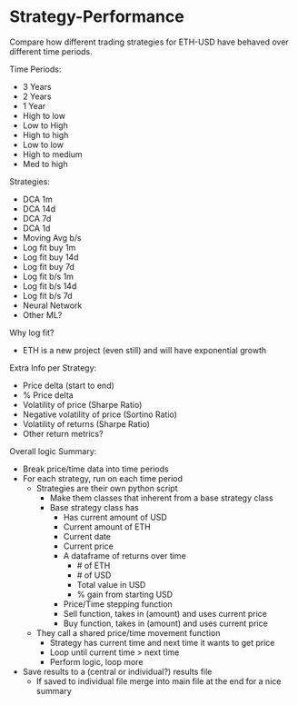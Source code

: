 # Strategy-Performance
Compare how different trading strategies for ETH-USD have behaved over different time periods.

Time Periods:
- 3 Years	
- 2 Years	
- 1 Year	
- High to low	
- Low to High	
- High to high	
- Low to low	
- High to medium	
- Med to high

Strategies:
- DCA 1m									
- DCA 14d									
- DCA 7d									
- DCA 1d									
- Moving Avg b/s									
- Log fit buy 1m									
- Log fit buy 14d									
- Log fit buy 7d									
- Log fit b/s 1m									
- Log fit b/s 14d									
- Log fit b/s 7d									
- Neural Network									
- Other ML?

Why log fit?
- ETH is a new project (even still) and will have exponential growth

Extra Info per Strategy:
- Price delta (start to end)
- % Price delta
- Volatility of price (Sharpe Ratio)
- Negative volatility of price (Sortino Ratio)
- Volatility of returns (Sharpe Ratio)
- Other return metrics?

Overall logic Summary:
- Break price/time data into time periods
- For each strategy, run on each time period
    - Strategies are their own python script 
        - Make them classes that inherent from a base strategy class
        - Base strategy class has
            - Has current amount of USD
            - Current amount of ETH
            - Current date
            - Current price
            - A dataframe of returns over time
                - \# of ETH
                - \# of USD
                - Total value in USD
                - % gain from starting USD
            - Price/Time stepping function
            - Sell function, takes in (amount) and uses current price
            - Buy function, takes in (amount) and uses current price
    - They call a shared price/time movement function
        - Strategy has current time and next time it wants to get price
        - Loop until current time > next time 
        - Perform logic, loop more 
- Save results to a (central or individual?) results file   
    - If saved to individual file merge into main file at the end for a nice summary

